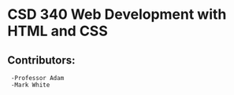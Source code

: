 # CSD 340 Web Development with HTML and CSS
## Contributors:
     -Professor Adam
     -Mark White 
    
   
